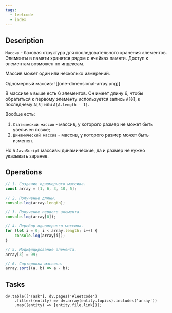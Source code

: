 ```yaml
---
tags:
  - leetcode
  - index
---
```

## Description

`Массив` - базовая структура для последовательного хранения элементов. Элементы в памяти хранятся рядом с ячейках памяти. Доступ к элементам возможен по индексам.

Массив может один или несколько измерений.

Одномерный массив:
![[one-dimensional-array.png]]

В массиве `A` выше есть 6 элементов. Он имеет длину 6, чтобы обратиться к первому элементу используется запись `A[0]`, к последнему `A[5]` или `A[A.length - 1]`.

Вообще есть:
1. `Статический массив` - массив, у которого размер не может быть увеличен позже;
2. `Динамический массив` -  массив, у которого размер может быть изменен.

Но в `JavaScript` массивы динамические, да и размер не нужно указывать заранее.

## Operations

```typescript
// 1. Создание одномерного массива.
const array = [1, 6, 3, 10, 5];

// 2. Получение длины.
console.log(array.length);

// 3. Получение первого элемента.
console.log(array[0]);

// 4. Перебор одномерного массива.
for (let i = 0; i < array.length; i++) {
	console.log(array[i]);
}

// 5. Модифицирование элемента.
array[3] = 99;

// 6. Сортировка массива.
array.sort((a, b) => a - b);
```

## Tasks

```dataviewjs
dv.table(["Task"], dv.pages('#leetcode')
	.filter((entity) => dv.array(entity.topics).includes('array'))
	.map((entity) => [entity.file.link]));
```
